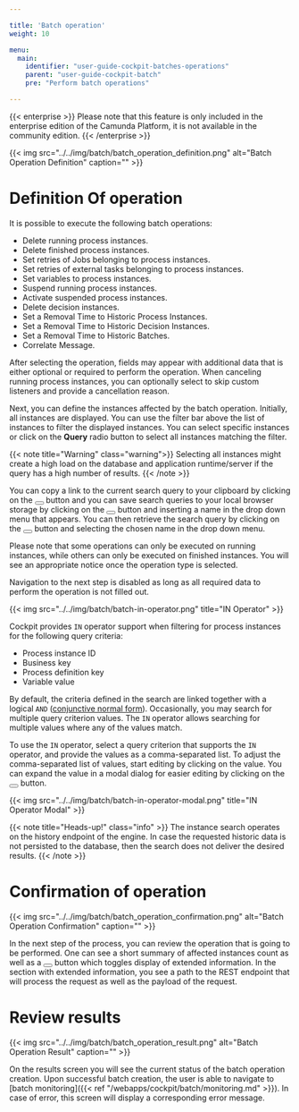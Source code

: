 ```yaml
---

title: 'Batch operation'
weight: 10

menu:
  main:
    identifier: "user-guide-cockpit-batches-operations"
    parent: "user-guide-cockpit-batch"
    pre: "Perform batch operations"

---
```


{{< enterprise >}}
Please note that this feature is only included in the enterprise edition of the Camunda Platform, it is not available in the community edition.
{{< /enterprise >}}

{{< img src="../../img/batch/batch_operation_definition.png" alt="Batch Operation Definition" caption="" >}}

# Definition Of operation

It is possible to execute the following batch operations:

- Delete running process instances. 
- Delete finished process instances.
- Set retries of Jobs belonging to process instances.
- Set retries of external tasks belonging to process instances.
- Set variables to process instances.
- Suspend running process instances.
- Activate suspended process instances.
- Delete decision instances.
- Set a Removal Time to Historic Process Instances.
- Set a Removal Time to Historic Decision Instances.
- Set a Removal Time to Historic Batches.
- Correlate Message.

After selecting the operation, fields may appear with additional data that is either optional or required to perform the operation. 
When canceling running process instances, you can optionally select to skip custom listeners and provide a cancellation reason. 

Next, you can define the instances affected by the batch operation.
Initially, all instances are displayed. You can use the filter bar above the list of instances to filter the displayed instances.
You can select specific instances or click on the **Query** radio button to select all instances matching the filter.

{{< note title="Warning" class="warning">}}
Selecting all instances might create a high load on the database and application runtime/server if the query has a high number of results.
{{< /note >}}

You can copy a link to the current search query to your clipboard by clicking on the <button class="btn btn-xs"><i class="glyphicon glyphicon-link"></i></button> button and you can save search queries to your local browser storage by clicking on the <button class="btn btn-xs"><i class="glyphicon glyphicon-floppy-disk"></i></button> button and inserting a name in the drop down menu that appears. You can then retrieve the search query by clicking on the <button class="btn btn-xs"><i class="glyphicon glyphicon-floppy-disk"></i></button> button and selecting the chosen name in the drop down menu.

Please note that 
some operations can only be executed on running instances, while others can only be executed on finished instances. You will see an
appropriate notice once the operation type is selected. 

Navigation to the next step is disabled as long as all required data to perform the operation is not filled out.

{{< img src="../../img/batch/batch-in-operator.png" title="IN Operator" >}}

Cockpit provides `IN` operator support when filtering for process instances for the following query criteria:

* Process instance ID
* Business key
* Process definition key
* Variable value

By default, the criteria defined in the search are linked together with a logical `AND` ([conjunctive normal form](https://en.wikipedia.org/wiki/Conjunctive_normal_form)).
Occasionally, you may search for multiple query criterion values. The `IN` operator allows searching for multiple values where any of the values match.

To use the `IN` operator, select a query criterion that supports the `IN` operator, and provide the values as a comma-separated list. To adjust the comma-separated list of values,
start editing by clicking on the value. You can expand the value in a modal dialog for easier editing by clicking on the <button class="btn btn-xs"><i class="glyphicon glyphicon-resize-full"></i></button> button.

{{< img src="../../img/batch/batch-in-operator-modal.png" title="IN Operator Modal" >}}

{{< note title="Heads-up!" class="info" >}}
  The instance search operates on the history endpoint of the engine. In case the requested historic data is not persisted to the database, then the search does not deliver the desired results.
{{< /note >}}

# Confirmation of operation

{{< img src="../../img/batch/batch_operation_confirmation.png" alt="Batch Operation Confirmation" caption="" >}}

In the next step of the process, you can review the operation that is going to be performed. One can see a short summary of affected instances
count as well as a <button class="btn btn-xs"><i class="glyphicon glyphicon-eye-open"></i></button> button which toggles display of extended information. In the section with extended information, you see a path to the REST endpoint that will process the request as well as the payload of the request.

# Review results

{{< img src="../../img/batch/batch_operation_result.png" alt="Batch Operation Result" caption="" >}}

On the results screen you will see the current status of the batch operation creation. Upon successful batch creation, the user is able to
navigate to [batch monitoring]({{< ref "/webapps/cockpit/batch/monitoring.md" >}}). In case of error, this screen will display a corresponding error message.
